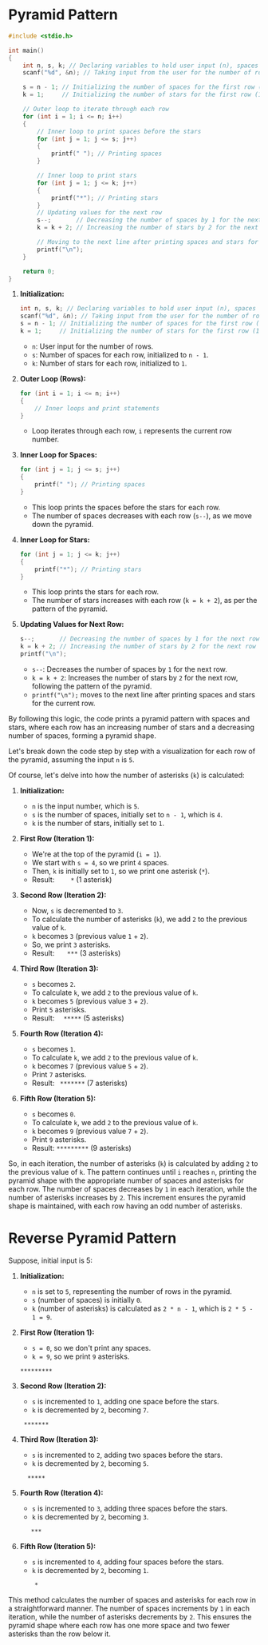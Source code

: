 # Pyramid Pattern

```c
#include <stdio.h>

int main()
{
    int n, s, k; // Declaring variables to hold user input (n), spaces (s), and stars (k)
    scanf("%d", &n); // Taking input from the user for the number of rows to print

    s = n - 1; // Initializing the number of spaces for the first row (n-1)
    k = 1;     // Initializing the number of stars for the first row (1)

    // Outer loop to iterate through each row
    for (int i = 1; i <= n; i++)
    {
        // Inner loop to print spaces before the stars
        for (int j = 1; j <= s; j++)
        {
            printf(" "); // Printing spaces
        }

        // Inner loop to print stars
        for (int j = 1; j <= k; j++)
        {
            printf("*"); // Printing stars
        }
        // Updating values for the next row
        s--;       // Decreasing the number of spaces by 1 for the next row
        k = k + 2; // Increasing the number of stars by 2 for the next row (as the pattern suggests)

        // Moving to the next line after printing spaces and stars for the current row
        printf("\n");
    }

    return 0;
}
```

1. **Initialization:**

   ```c
   int n, s, k; // Declaring variables to hold user input (n), spaces (s), and stars (k)
   scanf("%d", &n); // Taking input from the user for the number of rows to print
   s = n - 1; // Initializing the number of spaces for the first row (n-1)
   k = 1;     // Initializing the number of stars for the first row (1)
   ```

   - `n`: User input for the number of rows.
   - `s`: Number of spaces for each row, initialized to `n - 1`.
   - `k`: Number of stars for each row, initialized to `1`.

2. **Outer Loop (Rows):**

   ```c
   for (int i = 1; i <= n; i++)
   {
       // Inner loops and print statements
   }
   ```

   - Loop iterates through each row, `i` represents the current row number.

3. **Inner Loop for Spaces:**

   ```c
   for (int j = 1; j <= s; j++)
   {
       printf(" "); // Printing spaces
   }
   ```

   - This loop prints the spaces before the stars for each row.
   - The number of spaces decreases with each row (`s--`), as we move down the pyramid.

4. **Inner Loop for Stars:**

   ```c
   for (int j = 1; j <= k; j++)
   {
       printf("*"); // Printing stars
   }
   ```

   - This loop prints the stars for each row.
   - The number of stars increases with each row (`k = k + 2`), as per the pattern of the pyramid.

5. **Updating Values for Next Row:**

   ```c
   s--;       // Decreasing the number of spaces by 1 for the next row
   k = k + 2; // Increasing the number of stars by 2 for the next row
   printf("\n");
   ```

   - `s--`: Decreases the number of spaces by `1` for the next row.
   - `k = k + 2`: Increases the number of stars by `2` for the next row, following the pattern of the pyramid.
   - `printf("\n");` moves to the next line after printing spaces and stars for the current row.

By following this logic, the code prints a pyramid pattern with spaces and stars, where each row has an increasing number of stars and a decreasing number of spaces, forming a pyramid shape.

Let's break down the code step by step with a visualization for each row of the pyramid, assuming the input `n` is `5`.

Of course, let's delve into how the number of asterisks (`k`) is calculated:

1. **Initialization:**

   - `n` is the input number, which is `5`.
   - `s` is the number of spaces, initially set to `n - 1`, which is `4`.
   - `k` is the number of stars, initially set to `1`.

2. **First Row (Iteration 1):**

   - We're at the top of the pyramid (`i = 1`).
   - We start with `s = 4`, so we print `4` spaces.
   - Then, `k` is initially set to `1`, so we print one asterisk (`*`).
   - Result: `    *` (1 asterisk)

3. **Second Row (Iteration 2):**

   - Now, `s` is decremented to `3`.
   - To calculate the number of asterisks (`k`), we add `2` to the previous value of `k`.
   - `k` becomes `3` (previous value `1` + `2`).
   - So, we print `3` asterisks.
   - Result: `   ***` (3 asterisks)

4. **Third Row (Iteration 3):**

   - `s` becomes `2`.
   - To calculate `k`, we add `2` to the previous value of `k`.
   - `k` becomes `5` (previous value `3` + `2`).
   - Print `5` asterisks.
   - Result: `  *****` (5 asterisks)

5. **Fourth Row (Iteration 4):**

   - `s` becomes `1`.
   - To calculate `k`, we add `2` to the previous value of `k`.
   - `k` becomes `7` (previous value `5` + `2`).
   - Print `7` asterisks.
   - Result: ` *******` (7 asterisks)

6. **Fifth Row (Iteration 5):**
   - `s` becomes `0`.
   - To calculate `k`, we add `2` to the previous value of `k`.
   - `k` becomes `9` (previous value `7` + `2`).
   - Print `9` asterisks.
   - Result: `*********` (9 asterisks)

So, in each iteration, the number of asterisks (`k`) is calculated by adding `2` to the previous value of `k`.
The pattern continues until `i` reaches `n`, printing the pyramid shape with the appropriate number of spaces and asterisks for each row. The number of spaces decreases by `1` in each iteration, while the number of asterisks increases by `2`.
This increment ensures the pyramid shape is maintained, with each row having an odd number of asterisks.

# Reverse Pyramid Pattern

Suppose, initial input is 5:

1. **Initialization:**

   - `n` is set to `5`, representing the number of rows in the pyramid.
   - `s` (number of spaces) is initially `0`.
   - `k` (number of asterisks) is calculated as `2 * n - 1`, which is `2 * 5 - 1 = 9`.

2. **First Row (Iteration 1):**

   - `s = 0`, so we don't print any spaces.
   - `k = 9`, so we print `9` asterisks.

   ```
   *********
   ```

3. **Second Row (Iteration 2):**

   - `s` is incremented to `1`, adding one space before the stars.
   - `k` is decremented by `2`, becoming `7`.

   ```
    *******
   ```

4. **Third Row (Iteration 3):**

   - `s` is incremented to `2`, adding two spaces before the stars.
   - `k` is decremented by `2`, becoming `5`.

   ```
     *****
   ```

5. **Fourth Row (Iteration 4):**

   - `s` is incremented to `3`, adding three spaces before the stars.
   - `k` is decremented by `2`, becoming `3`.

   ```
      ***
   ```

6. **Fifth Row (Iteration 5):**
   - `s` is incremented to `4`, adding four spaces before the stars.
   - `k` is decremented by `2`, becoming `1`.
   ```
       *
   ```

This method calculates the number of spaces and asterisks for each row in a straightforward manner. The number of spaces increments by `1` in each iteration, while the number of asterisks decrements by `2`. This ensures the pyramid shape where each row has one more space and two fewer asterisks than the row below it.
